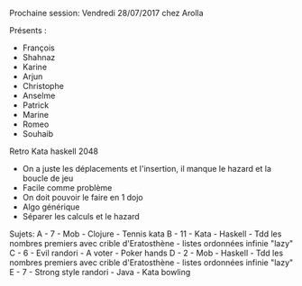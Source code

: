 Prochaine session: Vendredi 28/07/2017
chez Arolla

Présents :
- François
- Shahnaz
- Karine
- Arjun
- Christophe
- Anselme
- Patrick
- Marine
- Romeo
- Souhaib

Retro Kata haskell 2048  
- On a juste les déplacements et l'insertion, il manque le hazard et la boucle de jeu
- Facile comme problème
- On doit pouvoir le faire en 1 dojo
- Algo générique
- Séparer les calculs et le hazard

Sujets:
A - 7 - Mob - Clojure - Tennis kata
B - 11 - Kata - Haskell - Tdd les nombres premiers avec crible d'Eratosthène - listes ordonnées infinie "lazy"
C - 6 - Evil randori - A voter - Poker hands
D - 2 - Mob - Haskell - Tdd les nombres premiers avec crible d'Eratosthène - listes ordonnées infinie "lazy"
E - 7 - Strong style randori - Java - Kata bowling



